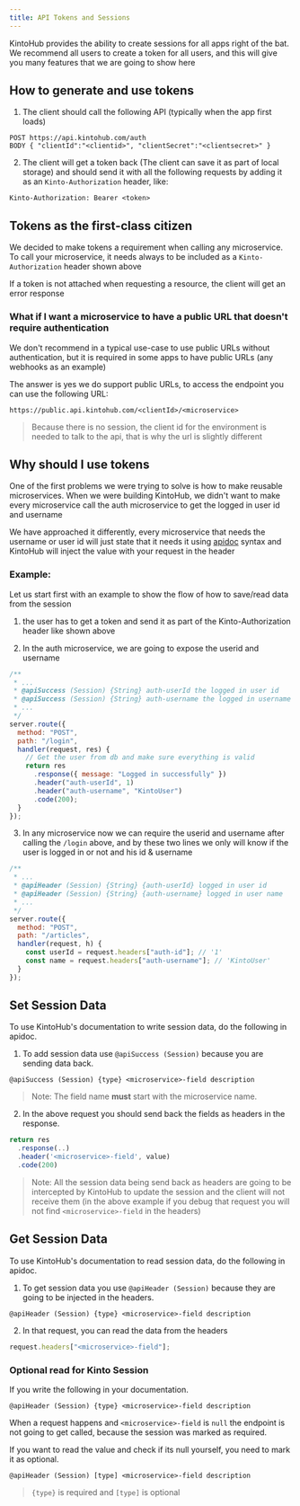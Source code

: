 ```yaml
---
title: API Tokens and Sessions
---
```


KintoHub provides the ability to create sessions for all apps right of the bat. We recommend all users to create a token for all users, and this will give you many features that we are going to show here

## How to generate and use tokens

1.  The client should call the following API (typically when the app first loads)

```
POST https://api.kintohub.com/auth
BODY { "clientId":"<clientid>", "clientSecret":"<clientsecret>" }
```

2.  The client will get a token back (The client can save it as part of local storage) and should send it with all the following requests by adding it as an `Kinto-Authorization` header, like:

```
Kinto-Authorization: Bearer <token>
```

## Tokens as the first-class citizen

We decided to make tokens a requirement when calling any microservice. To call your microservice, it needs always to be included as a `Kinto-Authorization` header shown above

If a token is not attached when requesting a resource, the client will get an error response

### What if I want a microservice to have a public URL that doesn't require authentication

We don't recommend in a typical use-case to use public URLs without authentication, but it is required in some apps to have public URLs (any webhooks as an example)

The answer is yes we do support public URLs, to access the endpoint you can use the following URL:

```
https://public.api.kintohub.com/<clientId>/<microservice>
```

> Because there is no session, the client id for the environment is needed to talk to the api, that is why the url is slightly different

## Why should I use tokens

One of the first problems we were trying to solve is how to make reusable microservices. When we were building KintoHub, we didn't want to make every microservice call the auth microservice to get the logged in user id and username

We have approached it differently, every microservice that needs the username or user id will just state that it needs it using [apidoc](features/building/api-docs.md) syntax and KintoHub will inject the value with your request in the header

### Example:

Let us start first with an example to show the flow of how to save/read data from the session

1.  the user has to get a token and send it as part of the Kinto-Authorization header like shown above

2.  In the auth microservice, we are going to expose the userid and username

```javascript
/**
 * ...
 * @apiSuccess (Session) {String} auth-userId the logged in user id
 * @apiSuccess (Session) {String} auth-username the logged in username
 * ...
 */
server.route({
  method: "POST",
  path: "/login",
  handler(request, res) {
    // Get the user from db and make sure everything is valid
    return res
      .response({ message: "Logged in successfully" })
      .header("auth-userId", 1)
      .header("auth-username", "KintoUser")
      .code(200);
  }
});
```

3.  In any microservice now we can require the userid and username after calling the `/login` above, and by these two lines we only will know if the user is logged in or not and his id & username

```javascript
/**
 * ...
 * @apiHeader (Session) {String} {auth-userId} logged in user id
 * @apiHeader (Session) {String} {auth-username} logged in user name
 * ...
 */
server.route({
  method: "POST",
  path: "/articles",
  handler(request, h) {
    const userId = request.headers["auth-id"]; // '1'
    const name = request.headers["auth-username"]; // 'KintoUser'
  }
});
```

## Set Session Data

To use KintoHub's documentation to write session data, do the following in apidoc.

1.  To add session data use `@apiSuccess (Session)` because you are sending data back.

```
@apiSuccess (Session) {type} <microservice>-field description
```

> Note: The field name **must** start with the microservice name.

2.  In the above request you should send back the fields as headers in the response.

```javascript
return res
  .response(..)
  .header('<microservice>-field', value)
  .code(200)
```

> Note: All the session data being send back as headers are going to be intercepted by KintoHub to update the session and the client will not receive them (in the above example if you debug that request you will not find `<microservice>-field` in the headers)

## Get Session Data 

To use KintoHub's documentation to read session data, do the following in apidoc.

1.  To get session data you use `@apiHeader (Session)` because they are going to be injected in the headers.

```
@apiHeader (Session) {type} <microservice>-field description
```

2.  In that request, you can read the data from the headers

```javascript
request.headers["<microservice>-field"];
```

###  Optional read for Kinto Session

If you write the following in your documentation.
```
@apiHeader (Session) {type} <microservice>-field description
```

When a request happens and `<microservice>-field` is `null` the endpoint is not going to get called, because the session was marked as required.


If you want to read the value and check if its null yourself, you need to mark it as optional.
```
@apiHeader (Session) [type] <microservice>-field description
```

> `{type}` is required and `[type]` is optional
